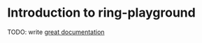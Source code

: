 # Introduction to ring-playground

TODO: write [great documentation](http://jacobian.org/writing/what-to-write/)
